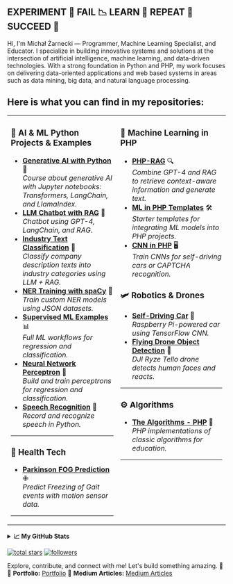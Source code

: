 ## EXPERIMENT 🧪 FAIL 📉 LEARN 🧠 REPEAT 🔁 SUCCEED 🚀

Hi, I'm Michał Żarnecki — Programmer, Machine Learning Specialist, and Educator. I specialize in building innovative systems and solutions at the intersection of artificial intelligence, machine learning, and data-driven technologies. With a strong foundation in Python and PHP, my work focuses on delivering data-oriented applications and web based systems in areas such as data mining, big data, and natural language processing.

## Here is what you can find in my repositories:
<table>
  <tr>
    <td valign="top">

### 🤖 AI & ML Python Projects & Examples 
- [**Generative AI with Python**](https://github.com/rzarno/course-generative-ai-python) 🐍  
   *Course about generative AI with Jupyter notebooks: Transformers, LangChain, and LlamaIndex.*
- [**LLM Chatbot with RAG**](https://github.com/rzarno/llm-chatbot-rag-langchain) 💬  
   *Chatbot using GPT-4, LangChain, and RAG.*    
- [**Industry Text Classification**](https://github.com/rzarno/companyDescriptionClassification) 🏢  
   *Classify company description texts into industry categories using LLM + RAG.*
- [**NER Training with spaCy**](https://github.com/rzarno/train-ner-model-with-spacy) 🔖  
   *Train custom NER models using JSON datasets.*
- [**Supervised ML Examples**](https://github.com/rzarno/supervised-machine-learning-full-examples) 📊  
   *Full ML workflows for regression and classification.*
- [**Neural Network Perceptron**](https://github.com/rzarno/neural-network-perceptron-in-python) 🧠 \
   *Build and train perceptrons for regression and classification.*  
- [**Speech Recognition**](https://github.com/rzarno/speech-recognition-api-example) 🎤  
   *Record and recognize speech in Python.*

---

### 🏥 **Health Tech**
- [**Parkinson FOG Prediction**](https://github.com/rzarno/parkinson-fog-prediction) ✙  
   *Predict Freezing of Gait events with motion sensor data.*

---

</td>
<td valign="top">
  
### 🐘 **Machine Learning in PHP**
- [**PHP-RAG**](https://github.com/rzarno/php-rag) 🔍  
   *Combine GPT-4 and RAG to retrieve context-aware information and generate text.*  
- [**ML in PHP Templates**](https://github.com/rzarno/ml-in-php-start-templates) 🛠️  
   *Starter templates for integrating ML models into PHP projects.*
- [**CNN in PHP**](https://github.com/rzarno/phpcnn) 🖥️  
   *Train CNNs for self-driving cars or CAPTCHA recognition.*

### 🛩️ **Robotics & Drones**
- [**Self-Driving Car**](https://github.com/rzarno/self-driving-car-raspberry) 🚗  
   *Raspberry Pi-powered car using TensorFlow CNN.*
- [**Flying Drone Object Detection**](https://github.com/rzarno/flying-drone-object-detection) 🚁  
   *DJI Ryze Tello drone detects human faces and reacts.*

---

### ⚙️ **Algorithms**
- [**The Algorithms - PHP**](https://github.com/TheAlgorithms/PHP) 🧩  
   *PHP implementations of classic algorithms for education.*

---

</td>
</tr>
</table>

<details>
  <summary><b>📈 My GitHub Stats</b></summary>
  <br />
  <a href="http://www.github.com/rzarno"><img src="https://github-readme-stats.vercel.app/api?username=rzarno&show_icons=true&hide=issues,&count_private=true&title_color=10b981&text_color=ffffff&icon_color=facc15&bg_color=1c1917&hide_border=true&show_icons=true" alt="Michał Żarnecki's GitHub stats" /></a>
</details>
<p>
  <a href="https://github.com/rzarno?tab=repositories&sort=stargazers">
    <img alt="total stars" title="Total stars on GitHub" src="https://custom-icon-badges.demolab.com/github/stars/rzarno?color=236ad3&style=for-the-badge&labelColor=1155ba&logo=star"/></a>
  <a href="https://github.com/rzarno?tab=followers">
    <img alt="followers" title="Follow me on Github" src="https://custom-icon-badges.demolab.com/github/followers/rzarno?color=236ad3&labelColor=1155ba&style=for-the-badge&logo=person-add&label=Follow&logoColor=white"/></a>
</p>


Explore, contribute, and connect with me! Let's build something amazing. 🚀  
💼 **Portfolio:** [Portfolio](http://zarnecki.pl)
📜 **Medium Articles:** [Medium Articles](https://medium.com/@michalzarnecki88)
